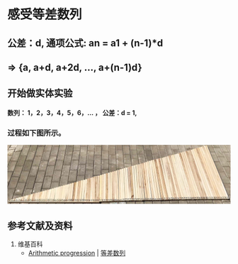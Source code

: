 # 感受等差数列

## 公差：d, 通项公式: an = a1 + (n-1)*d 
## => {a, a+d, a+2d, ..., a+(n-1)d}

## 开始做实体实验

#### 数列： 1，2，3，4，5，6，... ， 公差：d = 1, 
### 过程如下图所示。

![](/images/数论/典型数列/感受等差数列/1a1.jpg)

## 参考文献及资料

1. 维基百科
	- [Arithmetic progression](https://en.wikipedia.org/wiki/Arithmetic_progression) | [等差数列](https://zh.wikipedia.org/wiki/%E7%AD%89%E5%B7%AE%E6%95%B0%E5%88%97) 